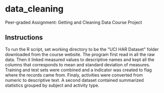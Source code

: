# data_cleaning
Peer-graded Assignment: Getting and Cleaning Data Course Project
## Instructions
To run the R script, set working directory to be the "UCI HAR Dataset" folder downloaded from the course website.
The program first read in all the raw data. Then it linked measured values to descriptive names and kept all the columns that corresponds to mean and standard deviation of measures. Training and test sets were combined and a indicator was created to flag where the records came from. Finaly, activities were converted from numeric to descriptive text. A second dataset contained summarized statistics grouped by subject and activity type.
